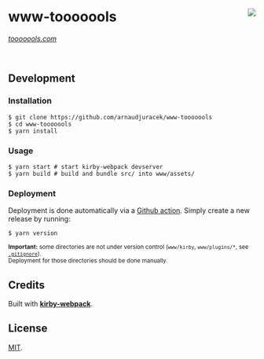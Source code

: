 # www-tooooools [<img src="https://github.com/chevalvert.png?size=100" align="right">](http://chevalvert.fr/)
_[tooooools.com](https://tooooools.com)_

<br>

## Development

### Installation

```console
$ git clone https://github.com/arnaudjuracek/www-tooooools
$ cd www-tooooools
$ yarn install
```

### Usage

```console
$ yarn start # start kirby-webpack devserver
$ yarn build # build and bundle src/ into www/assets/
```

### Deployment

Deployment is done automatically via a [Github action](.github/workflows/main.yml). Simply create a new release by running:
```console
$ yarn version
```
<sup>**Important:** some directories are not under version control (`www/kirby`, `www/plugins/*`, see [`.gitignore`](.gitignore)).<br>Deployment for those directories should be done manually.</sup>

## Credits

Built with [**kirby-webpack**](https://github.com/brocessing/kirby-webpack).

## License

[MIT](https://tldrlegal.com/license/mit-license).
